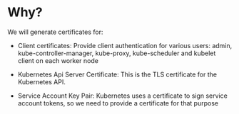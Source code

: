 # Why?

We will generate certificates for:

+ Client certificates: Provide client authentication for various users: admin, kube-controller-manager, kube-proxy, kube-scheduler and kubelet client on each worker node

+ Kubernetes Api Server Certificate: This is the TLS certificate for the Kubernetes API.

+ Service Account Key Pair: Kubernetes uses a certificate to sign service account tokens, so we need to provide a certificate for that purpose
